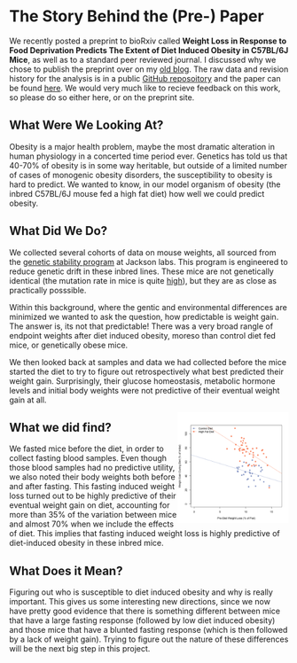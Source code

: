The Story Behind the (Pre-) Paper
==================================

We recently posted a preprint to bioRxiv called **Weight Loss in Response to Food Deprivation Predicts The Extent of Diet Induced Obesity in C57BL/6J Mice**, as well as to a standard peer reviewed journal.  I discussed why we chose to publish the preprint over on my [old blog](http://dave-bridges.blogspot.com/2014/04/preprints-trying-something-new-in.html).  The raw data and revision history for the analysis is in a public [GitHub reposoitory](http://bridgeslab.github.io/PredictorsDietInducedObesity/) and the paper can be found [here](http://dx.doi.org/10.1101/004283).  We would very much like to recieve feedback on this work, so please do so either here, or on the preprint site.

What Were We Looking At?
---------------------------
Obesity is a major health problem, maybe the most dramatic alteration in human physiology in a concerted time period ever.  Genetics has told us that 40-70% of obesity is in some way heritable, but outside of a limited number of cases of monogenic obesity disorders, the susceptibility to obesity is hard to predict.  We wanted to know, in our model organism of obesity (the inbred C57BL/6J mouse fed a high fat diet) how well we could predict obesity.

What Did We Do?
---------------------

We collected several cohorts of data on mouse weights, all sourced from the [genetic stability program](http://jaxmice.jax.org/genetichealth/stability.html) at Jackson labs.  This program is engineered to reduce genetic drift in these inbred lines.  These mice are not genetically identical (the mutation rate in mice is quite [high](http://mouseclique.jax.org/dear-jaxy-how-rapid-is-genetic-drift-in-mouse-colonies/)), but they are as close as practically posssible.

Within this background, where the gentic and environmental differences are minimized we wanted to ask the question, how predictable is weight gain.  The answer is, its not that predictable!  There was a very broad rangle of endpoint weights after diet induced obesity, moreso than control diet fed mice, or genetically obese mice.

We then looked back at samples and data we had collected before the mice started the diet to try to figure out retrospectively what best predicted their weight gain.  Surprisingly, their glucose homeostasis, metabolic hormone levels and initial body weights were not predictive of their eventual weight gain at all.  

<a href="https://raw.githubusercontent.com/BridgesLab/PredictorsDietInducedObesity/master/scripts/figure/gain-plot-pct.png">
<div style="float: right">
    <img src="https://raw.githubusercontent.com/BridgesLab/PredictorsDietInducedObesity/master/scripts/figure/gain-plot-pct.png" alt="weight-gain-correlation" title="Effects of fasting induced weight loss pre-diet on weight gain during the diet"/ style="width: 200px;">
</div>
</a>

What we did find?
------------------

We fasted mice before the diet, in order to collect fasting blood samples.   Even though those blood samples had no predictive utility, we also noted their body weights both before and after fasting.  This fasting induced weight loss turned out to be highly predictive of their eventual weight gain on diet, accounting for more than 35% of the variation between mice and almost 70% when we include the effects of diet.  This implies that fasting induced weight loss is highly predictive of diet-induced obesity in these inbred mice.

What Does it Mean?
---------------------

Figuring out who is susceptible to diet induced obesity and why is really important.  This gives us some interesting new directions, since we now have pretty good evidence that there is something different between mice that have a large fasting response (followed by low diet induced obesity) and those mice that have a blunted fasting response (which is then followed by a lack of weight gain).  Trying to figure out the nature of these differences will be the next big step in this project.
